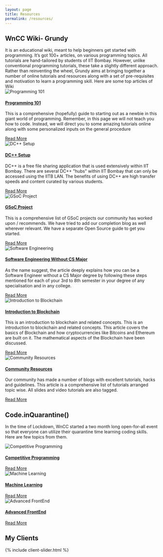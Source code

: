 ```yaml
---
layout: page
title: Resources
permalink: /resources/
---
```

<!-- blog -->
<section class="section">
    <div class="container">
        <div class="col-12 text-center">
            <h2 class="section-title">WnCC Wiki- Grundy</h2>
            It is an educational wiki, meant to help beginners get started with programming. It’s got 100+ articles, on
            various programming topics. All tutorials are hand-tailored by students of IIT Bombay. However, unlike
            conventional programming tutorials, these take a slightly different approach. Rather than reinventing the
            wheel, Grundy aims at bringing together a number of online tutorials and resources along with a set of
            pre-requisites and motivation to learn a programming skill. Here are some top articles of Wiki
        </div>

<!-- Programming_101 -->

<div class="row">
            <div class="col-lg-4 col-sm-6 mb-4">
                <article class="card shadow">
                    <img class="rounded card-img-top" src="{{ site.baseurl }}/assets/images/resources/wiki1"
                        alt="Programming 101">
                    <div class="card-body">
                        <h4 class="card-title"><a class="text-dark"
                                href="https://www.wncc-iitb.org/wiki/index.php/Programming_101">Programming 101</a></h4>
                        <p class="cars-text">This is a comprehensive (hopefully) guide to starting out as a newbie in
                            this giant world of programming. Remember, in this page we will not teach you how to code.
                            Instead, we will direct you to some amazing tutorials online along with some personalized
                            inputs on the general procedure
                        </p>
                        <a href="https://www.wncc-iitb.org/wiki/index.php/Programming_101">Read More</a>
                    </div>
                </article>
            </div>

<!-- DC++ Setup -->
<div class="col-lg-4 col-sm-6 mb-4">
                <article class="card shadow">
                    <img class="rounded card-img-top" src="{{ site.baseurl }}/assets/images/resources/wiki2"
                        alt="DC++ Setup">
                    <div class="card-body">
                        <h4 class="card-title"><a class="text-dark"
                                href="https://www.wncc-iitb.org/wiki/index.php/DC%2B%2B_Setup">DC++ Setup</a></h4>
                        <p class="cars-text">DC++ is a free file sharing application that is used extensively within IIT
                            Bombay. There are several DC++ "hubs" within IIT Bombay that can only be accessed using the
                            IITB LAN. The benefits of using DC++ are high transfer speeds and content curated by various
                            students.</p>
                        <a href="https://www.wncc-iitb.org/wiki/index.php/DC%2B%2B_Setup"
                            class="btn btn-xs btn-primary">Read More</a>
                    </div>
                </article>
            </div>

<!-- GSoC_Project -->

<div class="col-lg-4 col-sm-6 mb-4">
                <article class="card shadow">
                    <img class="rounded card-img-top" src="{{ site.baseurl }}/assets/images/resources/wiki3"
                        alt="GSoC Project">
                    <div class="card-body">
                        <h4 class="card-title"><a class="text-dark"
                                href="https://www.wncc-iitb.org/wiki/index.php/GSoC_Projects">GSoC Project</a></h4>
                        <p class="cars-text">This is a comprehensive list of GSoC projects our community has worked upon
                            / recommends. We have tried to add our completion blog as well wherever relevant. We have a
                            separate Open Source guide to get you started.</p>
                        <a href="https://www.wncc-iitb.org/wiki/index.php/GSoC_Projects"
                            class="btn btn-xs btn-primary">Read More</a>
                    </div>
                </article>
            </div>


<!-- Software_ Engineering_ Without_ CS_ Major -->
<div class="col-lg-4 col-sm-6 mb-4">
                <article class="card shadow">
                    <img class="rounded card-img-top" src="{{ site.baseurl }}/assets/images/resources/wiki4"
                        alt="Software Engineering">
                    <div class="card-body">
                        <h4 class="card-title"><a class="text-dark"
                                href="https://www.wncc-iitb.org/wiki/index.php/Software_Engineering_Without_CS_Major">Software
                                Engineering Without CS Major</a></h4>
                        <p class="cars-text">As the name suggest, the article deeply explains how you can be a Software
                            Engineer without a CS Major degree by following these steps mentioned for each of your 3rd
                            to 8th semester in your degree of any specialisation and in any college.</p>
                        <a href="https://www.wncc-iitb.org/wiki/index.php/Software_Engineering_Without_CS_Major class="
                            btn btn-xs btn-primary">Read More</a>
                    </div>
                </article>
            </div>

<!-- Introduction_ to_ Blockchain -->
<div class="col-lg-4 col-sm-6 mb-4">
                <article class="card shadow">
                    <img class="rounded card-img-top" src="{{ site.baseurl }}/assets/images/resources/wiki5"
                        alt="Introduction to Blockchain">
                    <div class="card-body">
                        <h4 class="card-title"><a class="text-dark" href="
                            https://www.wncc-iitb.org/wiki/index.php/Introduction_to_Blockchain">Introduction to
                                Blockchain</a></h4>
                        <p class="cars-text">This is an introduction to blockchain and related concepts. This is an
                            introduction to blockchain and related concepts. This article covers the basics of
                            Blockchain and how cryptocurrencies like Bitcoins and Ethereum are built on it. The
                            mathematical aspects of the Blockchain have been discussed.</p>
                        <a href="https://www.wncc-iitb.org/wiki/index.php/Introduction_to_Blockchain"
                            class="btn btn-xs btn-primary">Read More</a>
                    </div>
                </article>
            </div>

<!-- Community_ Resources -->
<div class="col-lg-4 col-sm-6 mb-4">
                <article class="card shadow">
                    <img class="rounded card-img-top" src="{{ site.baseurl }}/assets/images/resources/wiki6"
                        alt="Community Resources">
                    <div class="card-body">
                        <h4 class="card-title"><a class="text-dark" href="
                            https://www.wncc-iitb.org/wiki/index.php/Community_Resources">Community Resources</a></h4>
                        <p class="cars-text">Our community has made a number of blogs with excellent tutorials, hacks
                            and guidelines. This article is a comprehensive list of tutorials arranged topic wise. All
                            slides and video tutorials are also tagged.</p>
                        <a href="https://www.wncc-iitb.org/wiki/index.php/Community_Resources"
                            class="btn btn-xs btn-primary">Read More</a>
                    </div>
                </article>
            </div>
        </div>
    </div>
</section>

<section class="section bg-light">
    <div class="container">
        <div class="row">
            <div class="col-12 text-center">
                <h2 class="section-title">Code.inQuarantine()</h2>
               <p> In the time of Lockdown, WnCC started a two month long open-for-all event so that everyone can utilize
                their quarantine time learning coding skills. Here are few topics from them.</p>
            </div>
        </div>

<!-- Competitive Programming -->
<div class="row">
            <div class="col-lg-4 col-sm-6 mb-4">
                <article class="card shadow">
                    <img class="rounded card-img-top" src="{{ site.baseurl }}/assets/images/resources/Ciq1"
                        alt="Competitive Programming">
                    <div class="card-body">
                        <h4 class="card-title"><a class="text-dark"
                                href="https://github.com/wncc/CodeInQuarantine/blob/master/Week_2_CC/README.md">Competitive
                                Programming</a></h4>
                        <p class="cars-text">
                        </p>
                        <a href="https://github.com/wncc/CodeInQuarantine/blob/master/Week_2_CC/README.md">Read More</a>
                    </div>
                </article>
            </div>

<!-- Machine Learning -->
<div class="row">
                <div class="col-lg-4 col-sm-6 mb-4">
                    <article class="card shadow">
                        <img class="rounded card-img-top" src="{{ site.baseurl }}/assets/images/resources/Ciq2"
                            alt="Machine Learning">
                        <div class="card-body">
                            <h4 class="card-title"><a class="text-dark"
                                    href="https://github.com/wncc/CodeInQuarantine/blob/master/Week_3_ML/README.md">Machine
                                    Learning</a></h4>
                            <p class="cars-text">
                            </p>
                            <a href="https://github.com/wncc/CodeInQuarantine/blob/master/Week_3_ML/README.md">Read
                                More</a>
                        </div>
                    </article>
                </div>

<!-- Advanced FrontEnd -->
<div class="row">
                    <div class="col-lg-4 col-sm-6 mb-4">
                        <article class="card shadow">
                            <img class="rounded card-img-top" src="{{ site.baseurl }}/assets/images/resources/Ciq3"
                                alt="Advanced FrontEnd">
                            <div class="card-body">
                                <h4 class="card-title"><a class="text-dark"
                                        href="https://github.com/wncc/CodeInQuarantine/blob/master/Week_7_AdvancedFrontEnd/README.md">Advanced
                                        FrontEnd</a></h4>
                                <p class="cars-text">
                                </p>
                                <a
                                    href="https://github.com/wncc/CodeInQuarantine/blob/master/Week_7_AdvancedFrontEnd/README.md">Read
                                    More</a>
                            </div>
                        </article>
                    </div>
                </div>
            </div>
        </div>
</section>
<!-- /blog -->

<!-- clients -->
<section class="section bg-light">
  <div class="container">
    <div class="row">
      <div class="col-12 text-center">
        <h2 class="section-title">My Clients</h2>
      </div>
    </div>
    {% include client-slider.html %}
  </div>
</section>
<!-- /clients -->
